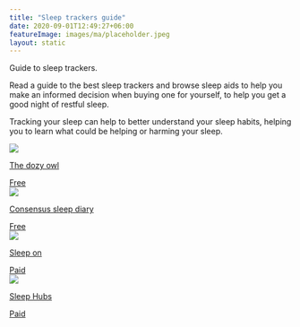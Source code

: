 ```yaml
---
title: "Sleep trackers guide"
date: 2020-09-01T12:49:27+06:00
featureImage: images/ma/placeholder.jpeg
layout: static
---
```


Guide to sleep trackers.

Read a guide to the best sleep trackers and browse sleep aids to help you make an informed decision when buying one for yourself, to help you get a good night of restful sleep.

Tracking your sleep can help to better understand your sleep habits, helping you to learn what could be helping or harming your sleep.

<a class="ma-link" href="https://thedozyowl.co.uk/sleep-trackers/"><div class="ma-card ma-card-Health"><div class="ma-icon"><img src ="/images/icon-check.png"/></div><div class="ma-name"><p>The dozy owl</p></div><div class="ma-paid-text"><span>Free</span></div></div></a><a class="ma-link" href="https://consensussleepdiary.com/"><div class="ma-card ma-card-Health"><div class="ma-icon"><img src ="/images/icon-check.png"/></div><div class="ma-name"><p>Consensus sleep diary</p></div><div class="ma-paid-text"><span>Free</span></div></div></a><a class="ma-link" href="https://shop.sleepon.us/collections/sleepon-family/products/go2sleep-ai-powered-device-for-restful-sleep"><div class="ma-card ma-card-Health"><div class="ma-icon"><img src ="/images/icon-pound.png"/></div><div class="ma-name"><p>Sleep on</p></div><div class="ma-paid-text"><span>Paid</span></div></div></a><a class="ma-link" href="https://www.awin1.com/cread.php?awinmid=18997&awinaffid=1198638&ued=https%3A%2F%2Fsleephubs.com%2F"><div class="ma-card ma-card-Health"><div class="ma-icon"><img src ="/images/icon-pound.png"/></div><div class="ma-name"><p>Sleep Hubs</p></div><div class="ma-paid-text"><span>Paid</span></div></div></a>  

<br/><br/>






